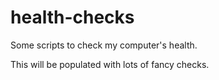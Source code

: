 # health-checks
Some scripts to check my computer's health.

This will be populated with lots of fancy checks. 
